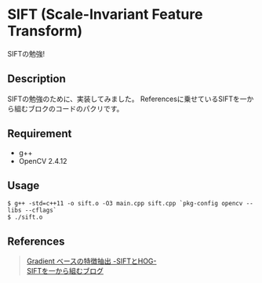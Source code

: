 # SIFT (Scale-Invariant Feature Transform)

SIFTの勉強!

## Description
SIFTの勉強のために、実装してみました。
Referencesに乗せているSIFTを一から組むブロクのコードのパクリです。
## Requirement
- g++
- OpenCV 2.4.12

## Usage

```bash:terminal
$ g++ -std=c++11 -o sift.o -O3 main.cpp sift.cpp `pkg-config opencv --libs --cflags`
$ ./sift.o
```

## References
>[Gradient ベースの特徴抽出 -SIFTとHOG-](http://www.hci.iis.u-tokyo.ac.jp/~ysato/class14/supplements/sift_tutorial-Fujiyoshi.pdf)  
>[SIFTを一から組むブログ](http://d.hatena.ne.jp/colorcle/20090629/1246292723)
